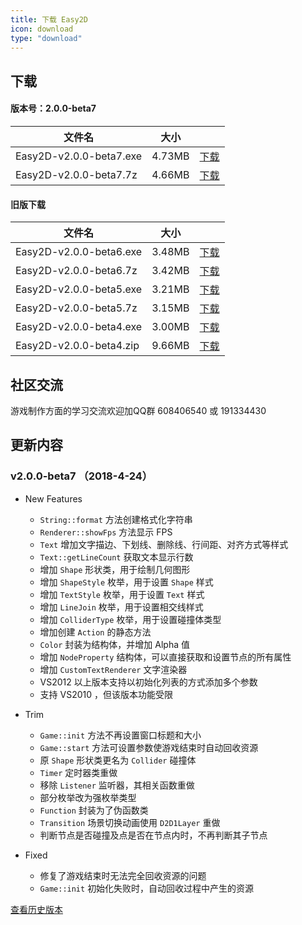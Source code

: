 ```yaml
---
title: 下载 Easy2D
icon: download
type: "download"
---
```

## 下载
#### 版本号：2.0.0-beta7

| 文件名                  |   大小   |          |
| ----------------------- |:--------:|:--------:|
| Easy2D-v2.0.0-beta7.exe | 4.73MB   | [下载](http://easy2d-bucket.oss-cn-hangzhou.aliyuncs.com/release/Easy2D-v2.0.0-beta7.exe) |
| Easy2D-v2.0.0-beta7.7z  | 4.66MB   | [下载](http://easy2d-bucket.oss-cn-hangzhou.aliyuncs.com/release/Easy2D-v2.0.0-beta7.7z) |

#### 旧版下载

| 文件名                  |   大小   |          |
| ----------------------- |:--------:|:--------:|
| Easy2D-v2.0.0-beta6.exe | 3.48MB   | [下载](http://easy2d-bucket.oss-cn-hangzhou.aliyuncs.com/release/Easy2D-v2.0.0-beta6.exe) |
| Easy2D-v2.0.0-beta6.7z  | 3.42MB   | [下载](http://easy2d-bucket.oss-cn-hangzhou.aliyuncs.com/release/Easy2D-v2.0.0-beta6.7z) |
| Easy2D-v2.0.0-beta5.exe | 3.21MB   | [下载](http://easy2d-bucket.oss-cn-hangzhou.aliyuncs.com/release/Easy2D-v2.0.0-beta5.exe) |
| Easy2D-v2.0.0-beta5.7z  | 3.15MB   | [下载](http://easy2d-bucket.oss-cn-hangzhou.aliyuncs.com/release/Easy2D-v2.0.0-beta5.7z) |
| Easy2D-v2.0.0-beta4.exe | 3.00MB   | [下载](http://easy2d-bucket.oss-cn-hangzhou.aliyuncs.com/release/Easy2D-v2.0.0-beta4.exe) |
| Easy2D-v2.0.0-beta4.zip | 9.66MB   | [下载](http://easy2d-bucket.oss-cn-hangzhou.aliyuncs.com/release/Easy2D-v2.0.0-beta4.zip) |

## 社区交流

游戏制作方面的学习交流欢迎加QQ群 608406540 或 191334430

## 更新内容

### v2.0.0-beta7 （2018-4-24）

- New Features
  - `String::format` 方法创建格式化字符串
  - `Renderer::showFps` 方法显示 FPS
  - `Text` 增加文字描边、下划线、删除线、行间距、对齐方式等样式
  - `Text::getLineCount` 获取文本显示行数
  - 增加 `Shape` 形状类，用于绘制几何图形
  - 增加 `ShapeStyle` 枚举，用于设置 `Shape` 样式
  - 增加 `TextStyle` 枚举，用于设置 `Text` 样式
  - 增加 `LineJoin` 枚举，用于设置相交线样式
  - 增加 `ColliderType` 枚举，用于设置碰撞体类型
  - 增加创建 `Action` 的静态方法
  - `Color` 封装为结构体，并增加 Alpha 值
  - 增加 `NodeProperty` 结构体，可以直接获取和设置节点的所有属性
  - 增加 `CustomTextRenderer` 文字渲染器
  - VS2012 以上版本支持以初始化列表的方式添加多个参数
  - 支持 VS2010 ，但该版本功能受限

- Trim
  - `Game::init` 方法不再设置窗口标题和大小
  - `Game::start` 方法可设置参数使游戏结束时自动回收资源
  - 原 `Shape` 形状类更名为 `Collider` 碰撞体
  - `Timer` 定时器类重做
  - 移除 `Listener` 监听器，其相关函数重做
  - 部分枚举改为强枚举类型
  - `Function` 封装为了伪函数类
  - `Transition` 场景切换动画使用 `D2D1Layer` 重做
  - 判断节点是否碰撞及点是否在节点内时，不再判断其子节点

- Fixed
  - 修复了游戏结束时无法完全回收资源的问题
  - `Game::init` 初始化失败时，自动回收过程中产生的资源

<a class="ui button" href="/history">查看历史版本</a>